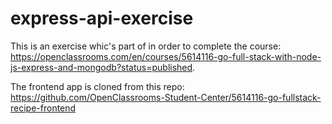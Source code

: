 # express-api-exercise

This is an exercise whic's part of  in order to complete the course: https://openclassrooms.com/en/courses/5614116-go-full-stack-with-node-js-express-and-mongodb?status=published. 

The frontend app is cloned from this repo: https://github.com/OpenClassrooms-Student-Center/5614116-go-fullstack-recipe-frontend
